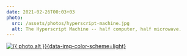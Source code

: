 ```yaml
---
date: 2021-02-26T00:03+03
photo:
  src: /assets/photos/hyperscript-machine.jpg
  alt: The Hyperscript Machine -- half computer, half microwave.
---
```


[![{{ photo.alt }}]({{photo.src}}){data-img-color-scheme=light}]({{photo.src}})
